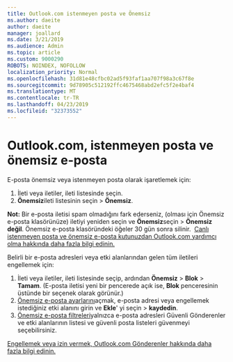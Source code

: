 ```yaml
---
title: Outlook.com istenmeyen posta ve Önemsiz
ms.author: daeite
author: daeite
manager: joallard
ms.date: 3/21/2019
ms.audience: Admin
ms.topic: article
ms.custom: 9000290
ROBOTS: NOINDEX, NOFOLLOW
localization_priority: Normal
ms.openlocfilehash: 31d81e48cfbc02ad5f93faf1aa707f98a3c67f8e
ms.sourcegitcommit: 9d78905c512192ffc4675468abd2efc5f2e4baf4
ms.translationtype: MT
ms.contentlocale: tr-TR
ms.lasthandoff: 04/23/2019
ms.locfileid: "32373552"
---
```

# <a name="spam-and-junk-email-in-outlookcom"></a>Outlook.com, istenmeyen posta ve önemsiz e-posta

E-posta önemsiz veya istenmeyen posta olarak işaretlemek için:

1. İleti veya iletiler, ileti listesinde seçin.
1. **Önemsiz**ileti listesinin seçin > **Önemsiz**.

**Not:** Bir e-posta iletisi spam olmadığını fark ederseniz, (olması için Önemsiz e-posta klasörünüze) iletiyi yeniden seçin ve **Önemsiz**seçin > **Önemsiz değil**. Önemsiz e-posta klasöründeki öğeler 30 gün sonra silinir.  [Canlı istenmeyen posta ve önemsiz e-posta kutunuzdan Outlook.com yardımcı olma hakkında daha fazla bilgi edinin.](https://support.office.com/article/a3ece97b-82f8-4a5e-9ac3-e92fa6427ae4)

Belirli bir e-posta adresleri veya etki alanlarından gelen tüm iletileri engellemek için:

1. İleti veya iletiler, ileti listesinde seçip, ardından **Önemsiz** > **Blok** > **Tamam**. (E-posta iletisi yeni bir pencerede açık ise, **Blok** penceresinin üstünde bir seçenek olarak görünür.)
1. [Önemsiz e-posta ayarlarını](https://outlook.live.com/mail/options/mail/junkEmail/blockedSendersAndDomainsV2)açmak, e-posta adresi veya engellemek istediğiniz etki alanını girin ve **Ekle**' yi seçin > **kaydedin**.
1. [Önemsiz e-posta filtreleri](https://outlook.live.com/mail/options/mail/junkEmail/filtersOption)yalnızca e-posta adresleri Güvenli Gönderenler ve etki alanlarının listesi ve güvenli posta listeleri güvenmeyi seçebilirsiniz.

[Engellemek veya izin vermek, Outlook.com Gönderenler hakkında daha fazla bilgi edinin.](https://support.office.com/article/afba1c94-77bb-4f50-8b85-057cf52f4d5e)
